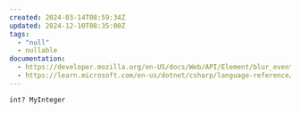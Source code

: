 ```yaml
---
created: 2024-03-14T08:59:34Z
updated: 2024-12-10T08:35:00Z
tags:
  - "null"
  - nullable
documentation:
  - https://developer.mozilla.org/en-US/docs/Web/API/Element/blur_event
  - https://learn.microsoft.com/en-us/dotnet/csharp/language-reference/builtin-types/nullable-value-types
---
```

`int? MyInteger`